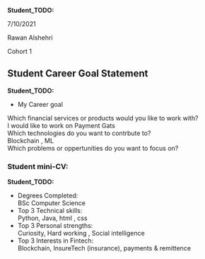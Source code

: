 __Student_TODO:__  

7/10/2021

Rawan Alshehri           


Cohort 1


## Student Career Goal Statement 

   __Student_TODO:__ 
 
 - My Career goal         

  Which financial services or products would you like to work with?      
  I would like to work on Payment Gats  
  Which technologies do you want to contrbute to?         
  Blockchain , ML                 
  Which problems or oppertunities do you want to focus on?              








### Student mini-CV:

  __Student_TODO:__

  - Degrees Completed:    
        BSc Computer Science    
  - Top 3 Technical skills:    
        Python, Java, html , css 
  - Top 3 Personal strengths:   
    Curiosity, Hard working , Social intelligence 
  - Top 3 Interests in Fintech:    
         Blockchain, InsureTech (insurance), payments & remittence   
